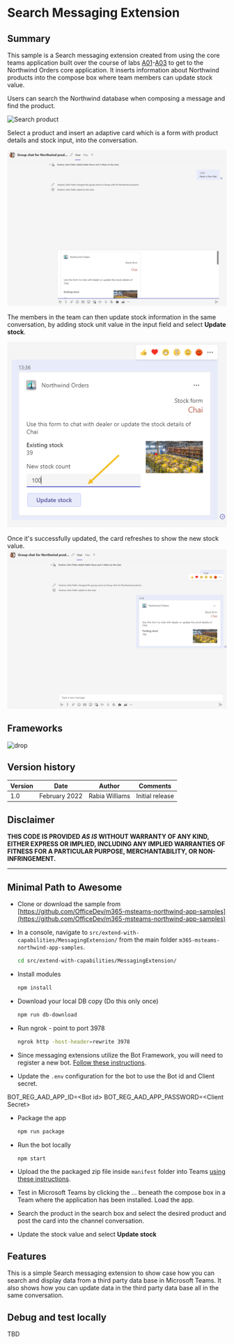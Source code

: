 # Search Messaging Extension

## Summary

This sample is a Search messaging extension created from using the core teams application built over the course of labs [A01](../../../lab-instructions/aad/A01-begin-app.md)-[A03](../../../lab-instructions/aad/A03-after-apply-styling.md) to get to the Northwind Orders core application. It inserts information about Northwind products into the compose box where team members can update stock value.

Users can search the Northwind database when composing a message and find the product.

<img src="../../../../assets/06-004-searchproduct.png?raw=true" alt="Search product"/>

Select a product and insert an adaptive card which is a form with product details and stock input, into the conversation.

<img src="../../../assets/06-005-previewproduct.png?raw=true" alt="Select product"/>

The members in the team can then update stock information in the same conversation, by adding stock unit value in the input field and select **Update stock**.

<img src="../../../assets/06-007-updatepdt.png?raw=true" alt="Product update form"/>

Once it's successfully updated, the card refreshes to show the new stock value.
<img src="../../../assets/06-008-updated.png?raw=true" alt="Product updated"/>

## Frameworks

![drop](https://img.shields.io/badge/Bot&nbsp;Framework-4.7-green.svg)


## Version history

Version|Date|Author|Comments
-------|----|----|--------
1.0|February 2022|Rabia Williams|Initial release

## Disclaimer

**THIS CODE IS PROVIDED *AS IS* WITHOUT WARRANTY OF ANY KIND, EITHER EXPRESS OR IMPLIED, INCLUDING ANY IMPLIED WARRANTIES OF FITNESS FOR A PARTICULAR PURPOSE, MERCHANTABILITY, OR NON-INFRINGEMENT.**

---

## Minimal Path to Awesome

- Clone or download the sample from [https://github.com/OfficeDev/m365-msteams-northwind-app-samples](https://github.com/OfficeDev/m365-msteams-northwind-app-samples)

- In a console, navigate to `src/extend-with-capabilities/MessagingExtension/` from the main folder `m365-msteams-northwind-app-samples`.

    ```bash
    cd src/extend-with-capabilities/MessagingExtension/
    ```

- Install modules

    ```bash
    npm install
    ```
- Download your local DB copy (Do this only once)

    ```bash
    npm run db-download
    ```

- Run ngrok - point to port 3978

    ```bash
    ngrok http -host-header=rewrite 3978
    ```

- Since messaging extensions utilize the  Bot Framework, you will need to register a new bot. 
[Follow these instructions](https://github.com/OfficeDev/m365-msteams-northwind-app-samples/blob/main/lab-instructions/aad/MessagingExtension.md#exercise-1-bot-registration).


- Update the `.env` configuration for the bot to use the Bot id and Client secret.

BOT_REG_AAD_APP_ID=&lt;Bot id&gt;
BOT_REG_AAD_APP_PASSWORD=&lt;Client Secret&gt;


- Package the app

    ```bash
    npm run package
    ```

- Run the bot locally
    ```bash
    npm start
    ```

- Upload the the packaged zip file inside `manifest` folder into Teams [using these instructions](https://docs.microsoft.com/en-us/microsoftteams/platform/concepts/deploy-and-publish/apps-upload).

- Test in Microsoft Teams by clicking the ... beneath the compose box in a Team where the application has been installed. Load the app.
- Search the product in the search box and select the desired product and post the card into the channel conversation.
- Update the stock value and select **Update stock**

## Features

This is a simple Search messaging extension to show case how you can search and display data from a third party data base in Microsoft Teams. It also shows how you can update data in the third party data base all in the same conversation.

## Debug and test locally

TBD
